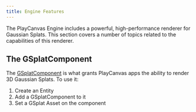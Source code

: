 ```yaml
---
title: Engine Features
---
```


The PlayCanvas Engine includes a powerful, high-performance renderer for Gaussian Splats. This section covers a number of topics related to the capabilities of this renderer.

## The GSplatComponent

The [GSplatComponent](https://api.playcanvas.com/engine/classes/GSplatComponent.html) is what grants PlayCanvas apps the ability to render 3D Gaussian Splats. To use it:

1. Create an Entity
2. Add a GSplatComponent to it
3. Set a GSplat Asset on the component
